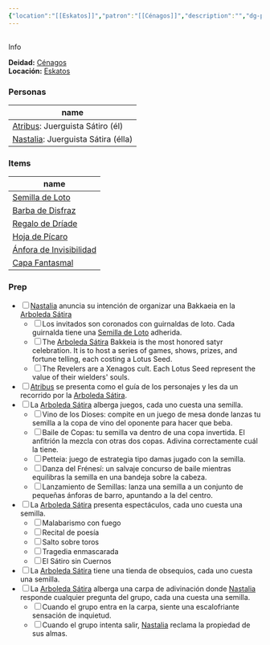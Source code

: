 ```yaml
---
{"location":"[[Eskatos]]","patron":"[[Cénagos]]","description":"","dg-publish-dm":true,"dg-publish":null,"type":"location","permalink":"/lugares/arboleda-satira/","dgPassFrontmatter":true}
---
```


<p><span><div data-callout-metadata="" data-callout-fold="" data-callout="info" class="callout node-insert-event"><div class="callout-title" dir="auto"><div class="callout-icon"><svg width="16" height="16"></svg></div><div class="callout-title-inner">Info</div></div><div class="callout-content">
<p dir="auto"><strong>Deidad:</strong> <a data-tooltip-position="top" aria-label="Personas/Cénagos.md" data-href="Personas/Cénagos.md" href="Personas/Cénagos.md" class="internal-link" target="_blank" rel="noopener nofollow">Cénagos</a><br>
<strong>Locación:</strong> <a data-tooltip-position="top" aria-label="Lugares/Eskatos.md" data-href="Lugares/Eskatos.md" href="Lugares/Eskatos.md" class="internal-link" target="_blank" rel="noopener nofollow">Eskatos</a></p>
</div></div></span></p><h3><span>Personas</span></h3><div><table class="dataview table-view-table"><thead class="table-view-thead"><tr class="table-view-tr-header"><th class="table-view-th"><span>name</span></th></tr></thead><tbody class="table-view-tbody"><tr><td><span><a data-tooltip-position="top" aria-label="Personas/Atribus.md" data-href="Personas/Atribus.md" href="Personas/Atribus.md" class="internal-link" target="_blank" rel="noopener nofollow">Atribus</a>: Juerguista Sátiro (él)</span></td></tr><tr><td><span><a data-tooltip-position="top" aria-label="Personas/Nastalia.md" data-href="Personas/Nastalia.md" href="Personas/Nastalia.md" class="internal-link" target="_blank" rel="noopener nofollow">Nastalia</a>: Juerguista Sátira (élla)</span></td></tr></tbody></table></div><h3><span>Items</span></h3><div><table class="dataview table-view-table"><thead class="table-view-thead"><tr class="table-view-tr-header"><th class="table-view-th"><span>name</span></th></tr></thead><tbody class="table-view-tbody"><tr><td><span><a data-tooltip-position="top" aria-label="Items/Semilla de Loto.md" data-href="Items/Semilla de Loto.md" href="Items/Semilla de Loto.md" class="internal-link" target="_blank" rel="noopener nofollow">Semilla de Loto</a></span></td></tr><tr><td><span><a data-tooltip-position="top" aria-label="Items/Barba de Disfraz.md" data-href="Items/Barba de Disfraz.md" href="Items/Barba de Disfraz.md" class="internal-link" target="_blank" rel="noopener nofollow">Barba de Disfraz</a></span></td></tr><tr><td><span><a data-tooltip-position="top" aria-label="Items/Regalo de Dríade.md" data-href="Items/Regalo de Dríade.md" href="Items/Regalo de Dríade.md" class="internal-link" target="_blank" rel="noopener nofollow">Regalo de Dríade</a></span></td></tr><tr><td><span><a data-tooltip-position="top" aria-label="Items/Hoja de Pícaro.md" data-href="Items/Hoja de Pícaro.md" href="Items/Hoja de Pícaro.md" class="internal-link" target="_blank" rel="noopener nofollow">Hoja de Pícaro</a></span></td></tr><tr><td><span><a data-tooltip-position="top" aria-label="Items/Ánfora de Invisibilidad.md" data-href="Items/Ánfora de Invisibilidad.md" href="Items/Ánfora de Invisibilidad.md" class="internal-link" target="_blank" rel="noopener nofollow">Ánfora de Invisibilidad</a></span></td></tr><tr><td><span><a data-tooltip-position="top" aria-label="Items/Capa Fantasmal.md" data-href="Items/Capa Fantasmal.md" href="Items/Capa Fantasmal.md" class="internal-link" target="_blank" rel="noopener nofollow">Capa Fantasmal</a></span></td></tr></tbody></table></div><h3><span>Prep</span></h3><div><ul class="contains-task-list"><li data-task=" " class="dataview task-list-item"><input type="checkbox" class="dataview task-list-item-checkbox"><span><a data-tooltip-position="top" aria-label="Personas/Nastalia" data-href="Personas/Nastalia" href="Personas/Nastalia" class="internal-link" target="_blank" rel="noopener nofollow">Nastalia</a> anuncia su intención de organizar una Bakkaeia en la <a data-tooltip-position="top" aria-label="Lugares/Arboleda Sátira" data-href="Lugares/Arboleda Sátira" href="Lugares/Arboleda Sátira" class="internal-link" target="_blank" rel="noopener nofollow">Arboleda Sátira</a></span><ul class="contains-task-list"><li data-task=" " class="dataview task-list-item"><input type="checkbox" class="dataview task-list-item-checkbox"><span>Los invitados son coronados con guirnaldas de loto. Cada guirnalda tiene una <a data-tooltip-position="top" aria-label="Items/Semilla de Loto" data-href="Items/Semilla de Loto" href="Items/Semilla de Loto" class="internal-link" target="_blank" rel="noopener nofollow">Semilla de Loto</a> adherida.</span></li><li data-task=" " class="dataview task-list-item"><input type="checkbox" class="dataview task-list-item-checkbox"><span>The <a data-tooltip-position="top" aria-label="Lugares/Arboleda Sátira" data-href="Lugares/Arboleda Sátira" href="Lugares/Arboleda Sátira" class="internal-link" target="_blank" rel="noopener nofollow">Arboleda Sátira</a> Bakkeia is the most honored satyr celebration. It is to host a series of games, shows, prizes, and fortune telling, each costing a Lotus Seed.</span></li><li data-task=" " class="dataview task-list-item"><input type="checkbox" class="dataview task-list-item-checkbox"><span>The Revelers are a Xenagos cult. Each Lotus Seed represent the value of their wielders' souls.</span></li></ul></li><li data-task=" " class="dataview task-list-item"><input type="checkbox" class="dataview task-list-item-checkbox"><span><a data-tooltip-position="top" aria-label="Personas/Atribus" data-href="Personas/Atribus" href="Personas/Atribus" class="internal-link" target="_blank" rel="noopener nofollow">Atribus</a> se presenta como el guía de los personajes y les da un recorrido por la <a data-tooltip-position="top" aria-label="Lugares/Arboleda Sátira" data-href="Lugares/Arboleda Sátira" href="Lugares/Arboleda Sátira" class="internal-link" target="_blank" rel="noopener nofollow">Arboleda Sátira</a>.</span></li><li data-task=" " class="dataview task-list-item"><input type="checkbox" class="dataview task-list-item-checkbox"><span>La <a data-tooltip-position="top" aria-label="Lugares/Arboleda Sátira" data-href="Lugares/Arboleda Sátira" href="Lugares/Arboleda Sátira" class="internal-link" target="_blank" rel="noopener nofollow">Arboleda Sátira</a> alberga juegos, cada uno cuesta una semilla.</span><ul class="contains-task-list"><li data-task=" " class="dataview task-list-item"><input type="checkbox" class="dataview task-list-item-checkbox"><span>Vino de los Dioses: compite en un juego de mesa donde lanzas tu semilla a la copa de vino del oponente para hacer que beba.</span></li><li data-task=" " class="dataview task-list-item"><input type="checkbox" class="dataview task-list-item-checkbox"><span>Baile de Copas: tu semilla va dentro de una copa invertida. El anfitrión la mezcla con otras dos copas. Adivina correctamente cuál la tiene.</span></li><li data-task=" " class="dataview task-list-item"><input type="checkbox" class="dataview task-list-item-checkbox"><span>Petteia: juego de estrategia tipo damas jugado con la semilla.</span></li><li data-task=" " class="dataview task-list-item"><input type="checkbox" class="dataview task-list-item-checkbox"><span>Danza del Frénesí: un salvaje concurso de baile mientras equilibras la semilla en una bandeja sobre la cabeza.</span></li><li data-task=" " class="dataview task-list-item"><input type="checkbox" class="dataview task-list-item-checkbox"><span>Lanzamiento de Semillas: lanza una semilla a un conjunto de pequeñas ánforas de barro, apuntando a la del centro.</span></li></ul></li><li data-task=" " class="dataview task-list-item"><input type="checkbox" class="dataview task-list-item-checkbox"><span>La <a data-tooltip-position="top" aria-label="Lugares/Arboleda Sátira" data-href="Lugares/Arboleda Sátira" href="Lugares/Arboleda Sátira" class="internal-link" target="_blank" rel="noopener nofollow">Arboleda Sátira</a> presenta espectáculos, cada uno cuesta una semilla.</span><ul class="contains-task-list"><li data-task=" " class="dataview task-list-item"><input type="checkbox" class="dataview task-list-item-checkbox"><span>Malabarismo con fuego</span></li><li data-task=" " class="dataview task-list-item"><input type="checkbox" class="dataview task-list-item-checkbox"><span>Recital de poesía</span></li><li data-task=" " class="dataview task-list-item"><input type="checkbox" class="dataview task-list-item-checkbox"><span>Salto sobre toros</span></li><li data-task=" " class="dataview task-list-item"><input type="checkbox" class="dataview task-list-item-checkbox"><span>Tragedia enmascarada</span></li><li data-task=" " class="dataview task-list-item"><input type="checkbox" class="dataview task-list-item-checkbox"><span>El Sátiro sin Cuernos</span></li></ul></li><li data-task=" " class="dataview task-list-item"><input type="checkbox" class="dataview task-list-item-checkbox"><span>La <a data-tooltip-position="top" aria-label="Lugares/Arboleda Sátira" data-href="Lugares/Arboleda Sátira" href="Lugares/Arboleda Sátira" class="internal-link" target="_blank" rel="noopener nofollow">Arboleda Sátira</a> tiene una tienda de obsequios, cada uno cuesta una semilla.</span></li><li data-task=" " class="dataview task-list-item"><input type="checkbox" class="dataview task-list-item-checkbox"><span>La <a data-tooltip-position="top" aria-label="Lugares/Arboleda Sátira" data-href="Lugares/Arboleda Sátira" href="Lugares/Arboleda Sátira" class="internal-link" target="_blank" rel="noopener nofollow">Arboleda Sátira</a> alberga una carpa de adivinación donde <a data-tooltip-position="top" aria-label="Personas/Nastalia" data-href="Personas/Nastalia" href="Personas/Nastalia" class="internal-link" target="_blank" rel="noopener nofollow">Nastalia</a> responde cualquier pregunta del grupo, cada una cuesta una semilla.</span><ul class="contains-task-list"><li data-task=" " class="dataview task-list-item"><input type="checkbox" class="dataview task-list-item-checkbox"><span>Cuando el grupo entra en la carpa, siente una escalofriante sensación de inquietud.</span></li><li data-task=" " class="dataview task-list-item"><input type="checkbox" class="dataview task-list-item-checkbox"><span>Cuando el grupo intenta salir, <a data-tooltip-position="top" aria-label="Personas/Nastalia" data-href="Personas/Nastalia" href="Personas/Nastalia" class="internal-link" target="_blank" rel="noopener nofollow">Nastalia</a> reclama la propiedad de sus almas.</span></li></ul></li></ul></div>